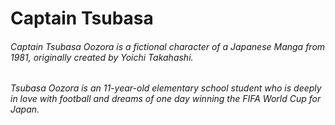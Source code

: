 # Captain Tsubasa

###### Captain Tsubasa Oozora is a fictional character of a Japanese Manga from 1981, originally created by Yoichi Takahashi.
###### Tsubasa Oozora is an 11-year-old elementary school student who is deeply in love with football and dreams of one day winning the FIFA World Cup for Japan.